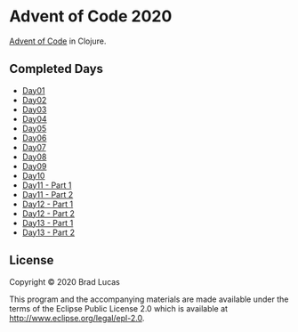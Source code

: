 # Advent of Code 2020

[Advent of Code](https://adventofcode.com/2020) in Clojure.

## Completed Days

- [Day01](src/advent/day01.clj)
- [Day02](src/advent/day02.clj)
- [Day03](src/advent/day03.clj)
- [Day04](src/advent/day04.clj)
- [Day05](src/advent/day05.clj)
- [Day06](src/advent/day06.clj)
- [Day07](src/advent/day07.clj)
- [Day08](src/advent/day08.clj)
- [Day09](src/advent/day09.clj)
- [Day10](src/advent/day10.clj)
- [Day11 - Part 1](src/advent/day11.clj)
- [Day11 - Part 2](src/advent/day11_2.clj)
- [Day12 - Part 1](src/advent/day12.clj)
- [Day12 - Part 2](src/advent/day12_2.clj)
- [Day13 - Part 1](src/advent/day13.clj)
- [Day13 - Part 2](src/advent/day13_2.clj)


## License

Copyright © 2020 Brad Lucas

This program and the accompanying materials are made available under the
terms of the Eclipse Public License 2.0 which is available at
http://www.eclipse.org/legal/epl-2.0.
